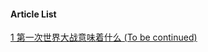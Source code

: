 #### Article List

[1 第一次世界大战意味着什么 (To be continued)](https://github.com/yellow013/yellow013.github.io/edit/master/index.md)

